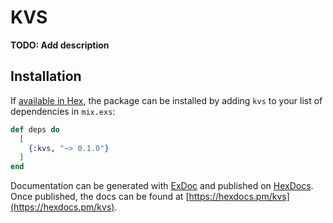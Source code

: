 # KVS

**TODO: Add description**

## Installation

If [available in Hex](https://hex.pm/docs/publish), the package can be installed
by adding `kvs` to your list of dependencies in `mix.exs`:

```elixir
def deps do
  [
    {:kvs, "~> 0.1.0"}
  ]
end
```

Documentation can be generated with [ExDoc](https://github.com/elixir-lang/ex_doc)
and published on [HexDocs](https://hexdocs.pm). Once published, the docs can
be found at [https://hexdocs.pm/kvs](https://hexdocs.pm/kvs).

